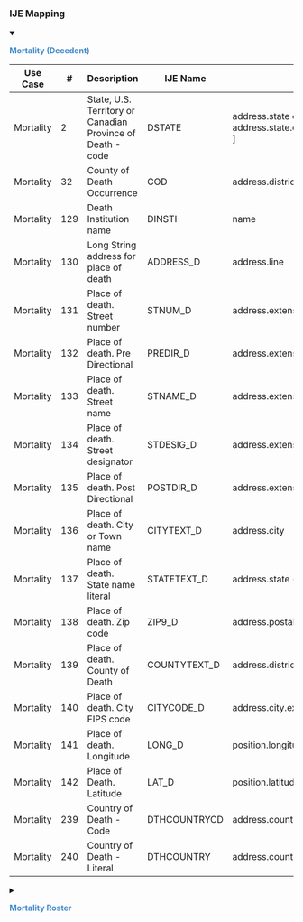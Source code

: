### IJE Mapping

<style>
 .context-menu {cursor: context-menu; color: #438bca;}
 .context-menu:hover {opacity: 0.5;}
</style>
<details open>

<summary>

<strong class='context-menu'> Mortality (Decedent) </strong>

</summary>
<table class='grid'>
<thead>
  <tr>
    <th style='text-align: center'><strong>Use Case</strong></th>
    <th><strong>#</strong></th>
    <th><strong>Description</strong></th>
    <th><strong>IJE Name</strong></th>
    <th><strong>Field</strong></th>
    <th><strong>Type</strong></th>
    <th><strong>Value Set/Comments</strong></th>
  </tr>
</thead>
<tbody>
<tr>
  <td style='text-align: center'>Mortality</td>
  <td>2</td>
  <td>State, U.S. Territory or Canadian Province of Death - code</td>
  <td>DSTATE</td>
  <td>address.state or address.state.extension[nationalReportingJurisdictionId ]</td>
  <td>codeable</td>
  <td><a href='https://hl7.org/fhir/us/vr-common-library/2024Jan/ValueSet-ValueSet-states-territories-provinces-vr.html'>ValueSetStatesTerritoriesAndProvincesVitalRecords</a> in state field or <a href='https://hl7.org/fhir/us/vr-common-library/2024Jan/ValueSet-ValueSet-jurisdiction-vr.html'>ValueSetJurisdictionVitalRecords</a> in extension</td>
</tr>
<tr>
  <td style='text-align: center'>Mortality</td>
  <td>32</td>
  <td>County of Death Occurrence</td>
  <td>COD</td>
  <td>address.district.extension[ districtCode ]</td>
  <td>integer</td>
  <td>see <a href='usage.html#county-codes'>CountyCodes</a></td>
</tr>
<tr>
  <td style='text-align: center'>Mortality</td>
  <td>129</td>
  <td>Death Institution name</td>
  <td>DINSTI</td>
  <td>name</td>
  <td>string </td>
  <td>-</td>
</tr>
<tr>
  <td style='text-align: center'>Mortality</td>
  <td>130</td>
  <td>Long String address for place of death</td>
  <td>ADDRESS_D</td>
  <td>address.line</td>
  <td>string </td>
  <td>-</td>
</tr>
<tr>
  <td style='text-align: center'>Mortality</td>
  <td>131</td>
  <td>Place of death. Street number</td>
  <td>STNUM_D</td>
  <td>address.extension[stnum]</td>
  <td>string</td>
  <td>-</td>
</tr>
<tr>
  <td style='text-align: center'>Mortality</td>
  <td>132</td>
  <td>Place of death. Pre Directional</td>
  <td>PREDIR_D</td>
  <td>address.extension[predir]</td>
  <td>string</td>
  <td>-</td>
</tr>
<tr>
  <td style='text-align: center'>Mortality</td>
  <td>133</td>
  <td>Place of death. Street name</td>
  <td>STNAME_D</td>
  <td>address.extension[stname]</td>
  <td>string</td>
  <td>-</td>
</tr>
<tr>
  <td style='text-align: center'>Mortality</td>
  <td>134</td>
  <td>Place of death. Street designator</td>
  <td>STDESIG_D</td>
  <td>address.extension[stdesig]</td>
  <td>string</td>
  <td>-</td>
</tr>
<tr>
  <td style='text-align: center'>Mortality</td>
  <td>135</td>
  <td>Place of death. Post Directional</td>
  <td>POSTDIR_D</td>
  <td>address.extension[postdir]</td>
  <td>string</td>
  <td>-</td>
</tr>
<tr>
  <td style='text-align: center'>Mortality</td>
  <td>136</td>
  <td>Place of death. City or Town name</td>
  <td>CITYTEXT_D</td>
  <td>address.city</td>
  <td>string</td>
  <td>-</td>
</tr>
<tr>
  <td style='text-align: center'>Mortality</td>
  <td>137</td>
  <td>Place of death. State name literal</td>
  <td>STATETEXT_D</td>
  <td>address.state (expanded from 2 letter code)</td>
  <td>string</td>
  <td>-</td>
</tr>
<tr>
  <td style='text-align: center'>Mortality</td>
  <td>138</td>
  <td>Place of death. Zip code</td>
  <td>ZIP9_D</td>
  <td>address.postalCode</td>
  <td>string</td>
  <td>-</td>
</tr>
<tr>
  <td style='text-align: center'>Mortality</td>
  <td>139</td>
  <td>Place of death. County of Death</td>
  <td>COUNTYTEXT_D</td>
  <td>address.district</td>
  <td>string</td>
  <td>-</td>
</tr>
<tr>
  <td style='text-align: center'>Mortality</td>
  <td>140</td>
  <td>Place of death. City FIPS code</td>
  <td>CITYCODE_D</td>
  <td>address.city.extension[ cityCode]</td>
  <td>integer</td>
  <td>see <a href='usage.html#city-codes'>CityCodes</a></td>
</tr>
<tr>
  <td style='text-align: center'>Mortality</td>
  <td>141</td>
  <td>Place of death. Longitude</td>
  <td>LONG_D</td>
  <td>position.longitude</td>
  <td>float</td>
  <td>-</td>
</tr>
<tr>
  <td style='text-align: center'>Mortality</td>
  <td>142</td>
  <td>Place of Death. Latitude</td>
  <td>LAT_D</td>
  <td>position.latitude</td>
  <td>float</td>
  <td>-</td>
</tr>
<tr>
  <td style='text-align: center'>Mortality</td>
  <td>239</td>
  <td>Country of Death - Code</td>
  <td>DTHCOUNTRYCD</td>
  <td>address.country </td>
  <td>string </td>
  <td><a href='https://hl7.org/fhir/us/vr-common-library/2024Jan/ValueSet-ValueSet-residence-country-vr.html'>ValueSetResidenceCountryVitalRecords</a>.  Note: For US Death certificates should be US</td>
</tr>
<tr>
  <td style='text-align: center'>Mortality</td>
  <td>240</td>
  <td>Country of Death - Literal</td>
  <td>DTHCOUNTRY</td>
  <td>address.country  (expanded from 2 letter code)</td>
  <td>string </td>
  <td>See <a href='usage.html#country-literals'>CountryLiterals</a>.   Not used. For US Death certificates should be 'United States'.</td>
</tr>

</tbody>
</table>

</details>
<p></p>

<details>

<summary>

<strong class='context-menu'> Mortality Roster </strong>

</summary>
<table class='grid'>
<thead>
  <tr>
    <th style='text-align: center'><strong>Use Case</strong></th>
    <th><strong>#</strong></th>
    <th><strong>Description</strong></th>
    <th><strong>IJE Name</strong></th>
    <th><strong>Field</strong></th>
    <th><strong>Type</strong></th>
    <th><strong>Value Set/Comments</strong></th>
  </tr>
</thead>
<tbody>
<tr>
  <td style='text-align: center'>Mortality Roster</td>
  <td>6</td>
  <td>State, U.S. Territory or Canadian Province of Death - literal</td>
  <td>STATETEXT_D</td>
  <td>address.state (expanded from 2 letter code)</td>
  <td>string</td>
  <td>-</td>
</tr>
<tr>
  <td style='text-align: center'>Mortality Roster</td>
  <td>7</td>
  <td>State, U.S. Territory or Canadian Province of Death - code</td>
  <td>DSTATE</td>
  <td>address.state or address.state.extension[nationalReportingJurisdictionId ]</td>
  <td>codeable</td>
  <td><a href='https://hl7.org/fhir/us/vr-common-library/2024Jan/ValueSet-ValueSet-states-territories-provinces-vr.html'>ValueSetStatesTerritoriesAndProvincesVitalRecords</a> or <a href='https://hl7.org/fhir/us/vr-common-library/2024Jan/ValueSet-ValueSet-jurisdiction-vr.html'>ValueSetJurisdictionVitalRecords</a></td>
</tr>
<tr>
  <td style='text-align: center'>Mortality Roster</td>
  <td>30</td>
  <td>Death Country - Code</td>
  <td>DCOUNTRYC</td>
  <td>address.country </td>
  <td>string </td>
  <td><a href='https://hl7.org/fhir/us/vr-common-library/2024Jan/ValueSet-ValueSet-residence-country-vr.html'>ValueSetResidenceCountryVitalRecords</a>.  Note: For US Death certificates should be US.   </td>
</tr>

</tbody>
</table>

</details>
<p></p>

